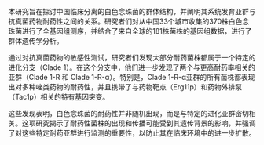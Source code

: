
本研究旨在探讨中国临床分离的白色念珠菌的群体结构，并阐明其系统发育亚群与抗真菌药物耐药性之间的关系。研究者们对从中国33个城市收集的370株白色念珠菌进行了全基因组测序，并结合了来自全球的181株菌株的基因组数据，进行了群体遗传学分析。

通过对抗真菌药物的敏感性测试，研究者们发现大部分耐药菌株都属于一个特定的进化分支（Clade 1）。在这个分支中，他们进一步发现了两个与更高耐药率相关的亚群（Clade 1-R 和 Clade 1-R-α）。特别是，Clade 1-R-α亚群的所有菌株都表现出对多种唑类药物的耐药性，并且携带了与药物靶点（Erg11p）和药物外排泵（Tac1p）相关的特有基因突变。

这些发现表明，白色念珠菌的耐药性并非随机出现，而是与特定的进化亚群密切相关。这项研究揭示了耐药性菌株的出现和传播可能受到其遗传背景的影响，并强调了对这些特定耐药亚群进行监测的重要性，以防止其在临床环境中的进一步扩散。
